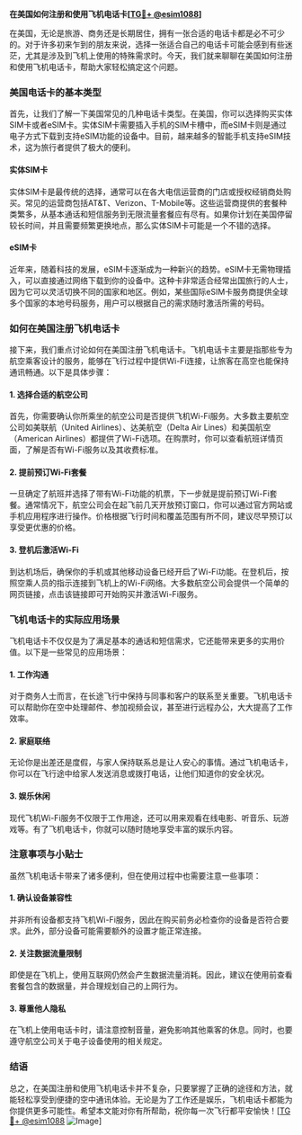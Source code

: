 **在美国如何注册和使用飞机电话卡[[TG💪+ @esim1088](https://t.me/s/esim1088)]**

在美国，无论是旅游、商务还是长期居住，拥有一张合适的电话卡都是必不可少的。对于许多初来乍到的朋友来说，选择一张适合自己的电话卡可能会感到有些迷茫，尤其是涉及到飞机上使用的特殊需求时。今天，我们就来聊聊在美国如何注册和使用飞机电话卡，帮助大家轻松搞定这个问题。

### 美国电话卡的基本类型

首先，让我们了解一下美国常见的几种电话卡类型。在美国，你可以选择购买实体SIM卡或者eSIM卡。实体SIM卡需要插入手机的SIM卡槽中，而eSIM卡则是通过电子方式下载到支持eSIM功能的设备中。目前，越来越多的智能手机支持eSIM技术，这为旅行者提供了极大的便利。

#### 实体SIM卡
实体SIM卡是最传统的选择，通常可以在各大电信运营商的门店或授权经销商处购买。常见的运营商包括AT&T、Verizon、T-Mobile等。这些运营商提供的套餐种类繁多，从基本通话和短信服务到无限流量套餐应有尽有。如果你计划在美国停留较长时间，并且需要频繁更换地点，那么实体SIM卡可能是一个不错的选择。

#### eSIM卡
近年来，随着科技的发展，eSIM卡逐渐成为一种新兴的趋势。eSIM卡无需物理插入，可以直接通过网络下载到你的设备中。这种卡非常适合经常出国旅行的人士，因为它可以灵活切换不同的国家和地区。例如，某些国际eSIM卡服务商提供全球多个国家的本地号码服务，用户可以根据自己的需求随时激活所需的号码。

### 如何在美国注册飞机电话卡

接下来，我们重点讨论如何在美国注册飞机电话卡。飞机电话卡主要是指那些专为航空乘客设计的服务，能够在飞行过程中提供Wi-Fi连接，让旅客在高空也能保持通讯畅通。以下是具体步骤：

#### 1. 选择合适的航空公司
首先，你需要确认你所乘坐的航空公司是否提供飞机Wi-Fi服务。大多数主要航空公司如美联航（United Airlines）、达美航空（Delta Air Lines）和美国航空（American Airlines）都提供了Wi-Fi选项。在购票时，你可以查看航班详情页面，了解是否有Wi-Fi服务以及其收费标准。

#### 2. 提前预订Wi-Fi套餐
一旦确定了航班并选择了带有Wi-Fi功能的机票，下一步就是提前预订Wi-Fi套餐。通常情况下，航空公司会在起飞前几天开放预订窗口，你可以通过官方网站或手机应用程序进行操作。价格根据飞行时间和覆盖范围有所不同，建议尽早预订以享受更优惠的价格。

#### 3. 登机后激活Wi-Fi
到达机场后，确保你的手机或其他移动设备已经开启了Wi-Fi功能。在登机后，按照空乘人员的指示连接到飞机上的Wi-Fi网络。大多数航空公司会提供一个简单的网页链接，点击该链接即可开始购买并激活Wi-Fi服务。

### 飞机电话卡的实际应用场景

飞机电话卡不仅仅是为了满足基本的通话和短信需求，它还能带来更多的实用价值。以下是一些常见的应用场景：

#### 1. 工作沟通
对于商务人士而言，在长途飞行中保持与同事和客户的联系至关重要。飞机电话卡可以帮助你在空中处理邮件、参加视频会议，甚至进行远程办公，大大提高了工作效率。

#### 2. 家庭联络
无论你是出差还是度假，与家人保持联系总是让人安心的事情。通过飞机电话卡，你可以在飞行途中给家人发送消息或拨打电话，让他们知道你的安全状况。

#### 3. 娱乐休闲
现代飞机Wi-Fi服务不仅限于工作用途，还可以用来观看在线电影、听音乐、玩游戏等。有了飞机电话卡，你就可以随时随地享受丰富的娱乐内容。

### 注意事项与小贴士

虽然飞机电话卡带来了诸多便利，但在使用过程中也需要注意一些事项：

#### 1. 确认设备兼容性
并非所有设备都支持飞机Wi-Fi服务，因此在购买前务必检查你的设备是否符合要求。此外，部分设备可能需要额外的设置才能正常连接。

#### 2. 关注数据流量限制
即使是在飞机上，使用互联网仍然会产生数据流量消耗。因此，建议在使用前查看套餐包含的数据量，并合理规划自己的上网行为。

#### 3. 尊重他人隐私
在飞机上使用电话卡时，请注意控制音量，避免影响其他乘客的休息。同时，也要遵守航空公司关于电子设备使用的相关规定。

### 结语

总之，在美国注册和使用飞机电话卡并不复杂，只要掌握了正确的途径和方法，就能轻松享受到便捷的空中通讯体验。无论是为了工作还是娱乐，飞机电话卡都能为你提供更多可能性。希望本文能对你有所帮助，祝你每一次飞行都平安愉快！[[TG💪+ @esim1088](https://t.me/s/esim1088) ![Image](https://i.postimg.cc/4NQfJmqS/Snipaste-2025-05-13-00-14-12.png)]